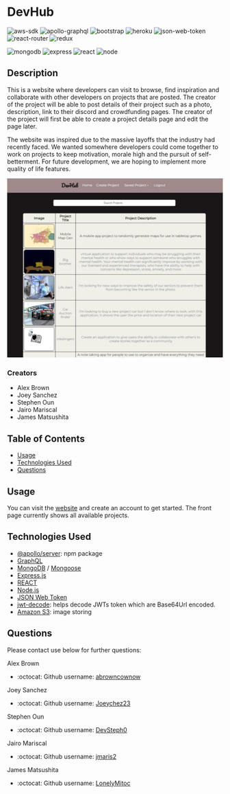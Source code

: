 # DevHub

![aws-sdk](https://img.shields.io/badge/Amazon_AWS-FF9900?style=for-the-badge&logo=amazonaws&logoColor=white)
![apollo-graphql](https://img.shields.io/badge/Apollo%20GraphQL-311C87?&style=for-the-badge&logo=Apollo%20GraphQL&logoColor=white)
![bootstrap](https://img.shields.io/badge/Bootstrap-563D7C?style=for-the-badge&logo=bootstrap&logoColor=white)
![heroku](https://img.shields.io/badge/Heroku-430098?style=for-the-badge&logo=heroku&logoColor=white)
![json-web-token](https://img.shields.io/badge/JWT-000000?style=for-the-badge&logo=JSON%20web%20tokens&logoColor=white)
![react-router](https://img.shields.io/badge/React_Router-CA4245?style=for-the-badge&logo=react-router&logoColor=white)
![redux](https://img.shields.io/badge/Redux-593D88?style=for-the-badge&logo=redux&logoColor=white)

![mongodb](https://img.shields.io/badge/MongoDB-4EA94B?style=for-the-badge&logo=mongodb&logoColor=white)
![express](https://img.shields.io/badge/Express.js-000000?style=for-the-badge&logo=express&logoColor=white)
![react](https://img.shields.io/badge/React-20232A?style=for-the-badge&logo=react&logoColor=61DAFB)
![node](https://img.shields.io/badge/Node.js-339933?style=for-the-badge&logo=nodedotjs&logoColor=white)
## Description

This is a website where developers can visit to browse, find inspiration and collaborate with other developers on projects that are posted. The creator of the project will be able to post details of their project such as a photo, description, link to their discord and crowdfunding pages. The creator of the project will first be able to create a project details page and edit the page later.

The website was inspired due to the massive layoffs that the industry had recently faced. We wanted somewhere developers could come together to work on projects to keep motivation, morale high and the pursuit of self-betterment. For future development, we are hoping to implement more quality of life features.

![homepage](/assets/devhub-homepage.jpg)

### Creators
- Alex Brown
- Joey Sanchez
- Stephen Oun
- Jairo Mariscal
- James Matsushita

## Table of Contents
- [Usage](#usage)
- [Technologies Used](technologies-used)
- [Questions](#questions)

## Usage
You can visit the [website](https://devhub-uw.herokuapp.com/) and create an account to get started. The front page currently shows all available projects.

## Technologies Used
- [@apollo/server](https://www.npmjs.com/package/@apollo/server): npm package
- [GraphQL](https://graphql.org/)
- [MongoDB](https://www.mongodb.com/) / [Mongoose](https://mongoosejs.com/)
- [Express.js](https://expressjs.com/)
- [REACT](https://reactjs.org/)
- [Node.js](https://nodejs.org/en/about/)
- [JSON Web Token](https://jwt.io/)
- [jwt-decode](https://www.npmjs.com/package/jwt-decode): helps decode JWTs token which are Base64Url encoded.
- [Amazon S3](https://aws.amazon.com/s3/): image storing

## Questions
Please contact use below for further questions:

Alex Brown
- :octocat: Github username: [abrowncownow](https://github.com/abrowncownow)

Joey Sanchez
- :octocat: Github username: [Joeychez23](https://github.com/Joeychez23)

Stephen Oun
- :octocat: Github username: [DevSteph0](https://github.com/DevSteph0)

Jairo Mariscal
- :octocat: Github username: [jmaris2](https://github.com/jmaris2)

James Matsushita
- :octocat: Github username: [LonelyMitoc](https://github.com/LonelyMitoc)